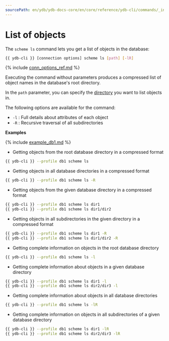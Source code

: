```yaml
---
sourcePath: en/ydb/ydb-docs-core/en/core/reference/ydb-cli/commands/_includes/scheme-ls.md
---
```

# List of objects

The `scheme ls` command lets you get a list of objects in the database:

```bash
{{ ydb-cli }} [connection options] scheme ls [path] [-lR]
```

{% include [conn_options_ref.md](conn_options_ref.md) %}

Executing the command without parameters produces a compressed list of object names in the database's root directory.

In the `path` parameter, you can specify the [directory](../dir.md) you want to list objects in.

The following options are available for the command:

- `-l` : Full details about attributes of each object
- `-R` : Recursive traversal of all subdirectories

**Examples**

{% include [example_db1.md](../../_includes/example_db1.md) %}

- Getting objects from the root database directory in a compressed format

```bash
{{ ydb-cli }} --profile db1 scheme ls
```

- Getting objects in all database directories in a compressed format

```bash
{{ ydb-cli }} --profile db1 scheme ls -R
```

- Getting objects from the given database directory in a compressed format

```bash
{{ ydb-cli }} --profile db1 scheme ls dir1
{{ ydb-cli }} --profile db1 scheme ls dir1/dir2
```

- Getting objects in all subdirectories in the given directory in a compressed format

```bash
{{ ydb-cli }} --profile db1 scheme ls dir1 -R
{{ ydb-cli }} --profile db1 scheme ls dir1/dir2 -R
```

- Getting complete information on objects in the root database directory

```bash
{{ ydb-cli }} --profile db1 scheme ls -l
```

- Getting complete information about objects in a given database directory

```bash
{{ ydb-cli }} --profile db1 scheme ls dir1 -l
{{ ydb-cli }} --profile db1 scheme ls dir2/dir3 -l
```

- Getting complete information about objects in all database directories

```bash
{{ ydb-cli }} --profile db1 scheme ls -lR
```

- Getting complete information on objects in all subdirectories of a given database directory

```bash
{{ ydb-cli }} --profile db1 scheme ls dir1 -lR
{{ ydb-cli }} --profile db1 scheme ls dir2/dir3 -lR
```


